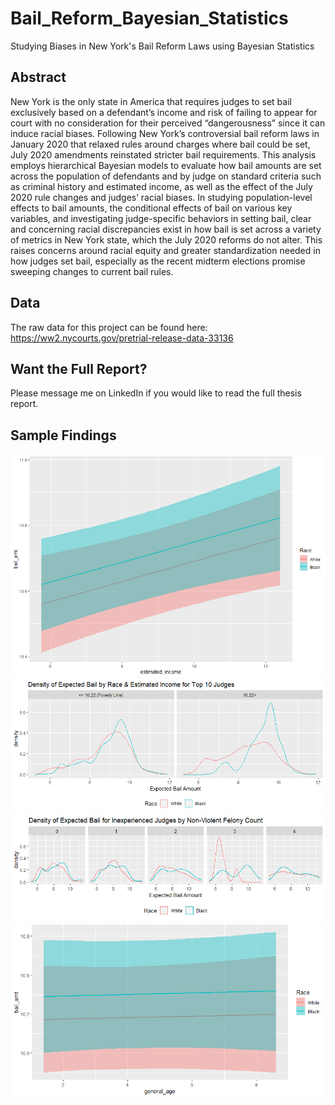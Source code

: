 # Bail_Reform_Bayesian_Statistics
Studying Biases in New York's Bail Reform Laws using Bayesian Statistics

## Abstract

New York is the only state in America that requires judges to set bail exclusively based on a defendant’s income and risk of failing to appear for court with no consideration for their perceived “dangerousness” since it can induce racial biases. Following New York’s controversial bail reform laws in January 2020 that relaxed rules around charges where bail could be set, July 2020 amendments reinstated stricter bail requirements. This analysis employs hierarchical Bayesian models to evaluate how bail amounts are set across the population of defendants and by judge on standard criteria such as criminal history and estimated income, as well as the effect of the July 2020 rule changes and judges’ racial biases. In studying population-level effects to bail amounts, the conditional effects of bail on various key variables, and investigating judge-specific behaviors in setting bail, clear and concerning racial discrepancies exist in how bail is set across a variety of metrics in New York state, which the July 2020 reforms do not alter. This raises concerns around racial equity and greater standardization needed in how judges set bail, especially as the recent midterm elections promise sweeping changes to current bail rules.


## Data
The raw data for this project can be found here: https://ww2.nycourts.gov/pretrial-release-data-33136

## Want the Full Report?
Please message me on LinkedIn if you would like to read the full thesis report.

## Sample Findings
<img src="https://github.com/chencindyj/Bail_Reform_Bayesian_Statistics/blob/main/outputs/cond_effects_race_income.png"/>
<img src="https://github.com/chencindyj/Bail_Reform_Bayesian_Statistics/blob/main/outputs/income_bracket_race_judge.png" />
<img src="https://github.com/chencindyj/Bail_Reform_Bayesian_Statistics/blob/main/outputs/inexperienced_non_vfo.png"/>
<img src="https://github.com/chencindyj/Bail_Reform_Bayesian_Statistics/blob/main/outputs/cond_effects_race_age.png" />
